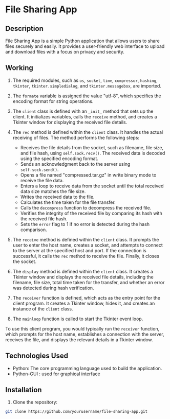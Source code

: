 # File Sharing App

## Description

File Sharing App is a simple Python application that allows users to share files securely and easily. It provides a user-friendly web interface to upload and download files with a focus on privacy and security.

## Working

1. The required modules, such as `os`, `socket`, `time`, `compressor`, `hashing`, `tkinter`, `tkinter.simpledialog`, and `tkinter.messagebox`, are imported.

2. The `formate` variable is assigned the value "utf-8", which specifies the encoding format for string operations.

3. The `client` class is defined with an `_init_` method that sets up the client. It initializes variables, calls the `receive` method, and creates a Tkinter window for displaying the received file details.

4. The `rec` method is defined within the `client` class. It handles the actual receiving of files. The method performs the following steps:
   - Receives the file details from the socket, such as filename, file size, and file hash, using `self.sock.recv()`. The received data is decoded using the specified encoding format.
   - Sends an acknowledgment back to the server using `self.sock.send()`.
   - Opens a file named "compressed.tar.gz" in write binary mode to receive the file data.
   - Enters a loop to receive data from the socket until the total received data size matches the file size.
   - Writes the received data to the file.
   - Calculates the time taken for the file transfer.
   - Calls the `decompress` function to decompress the received file.
   - Verifies the integrity of the received file by comparing its hash with the received file hash.
   - Sets the `error` flag to 1 if no error is detected during the hash comparison.

5. The `receive` method is defined within the `client` class. It prompts the user to enter the host name, creates a socket, and attempts to connect to the server at the specified host and port. If the connection is successful, it calls the `rec` method to receive the file. Finally, it closes the socket.

6. The `display` method is defined within the `client` class. It creates a Tkinter window and displays the received file details, including the filename, file size, total time taken for the transfer, and whether an error was detected during hash verification.

7. The `receiver` function is defined, which acts as the entry point for the client program. It creates a Tkinter window, hides it, and creates an instance of the `client` class.

8. The `mainloop` function is called to start the Tkinter event loop.

To use this client program, you would typically run the `receiver` function, which prompts for the host name, establishes a connection with the server, receives the file, and displays the relevant details in a Tkinter window.

## Technologies Used

- Python: The core programming language used to build the application.
- Python-GUI : used for graphical interface

## Installation

1. Clone the repository:

```bash
git clone https://github.com/yourusername/file-sharing-app.git
